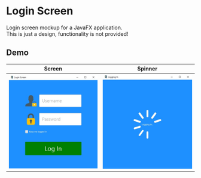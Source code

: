 # Login Screen
Login screen mockup for a JavaFX application.<br>
This is just a design, functionality is not provided!

## Demo
Screen                     |  Spinner
:-------------------------:|:-----------------------------:
![](demo/login-screen.jpg) | ![](demo/loading-spinner.jpg)